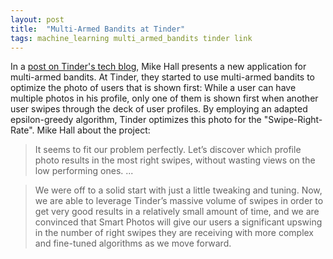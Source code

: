 ```yaml
---
layout: post
title:  "Multi-Armed Bandits at Tinder"
tags: machine_learning multi_armed_bandits tinder link
---
```


In a [post on Tinder's tech blog](http://tech.gotinder.com/smart-photos-2/), Mike Hall presents a new application for multi-armed bandits. At Tinder, they started to use multi-armed bandits to optimize the photo of users that is shown first: While a user can have multiple photos in his profile, only one of them is shown first when another user swipes through the deck of user profiles. By employing an adapted epsilon-greedy algorithm, Tinder optimizes this photo for the "Swipe-Right-Rate". Mike Hall about the project:

> It seems to fit our problem perfectly. Let’s discover which profile photo results in the most right swipes, without wasting views on the low performing ones. ...

> We were off to a solid start with just a little tweaking and tuning. Now, we are able to leverage Tinder’s massive volume of swipes in order to get very good results in a relatively small amount of time, and we are convinced that Smart Photos will give our users a significant upswing in the number of right swipes they are receiving with more complex and fine-tuned algorithms as we move forward.